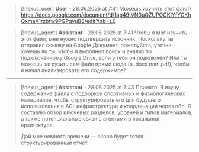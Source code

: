 >[!nexus_user] **User** - 28.06.2025 at 7:41
> Можешь изучить этот файл? https://docs.google.com/document/d/1ap49tVN0uQZUPOGKIYfYGKhQxmaX1rzbfw9PGPqvuB8/edit?tab=t.0
<!-- UID: 6ef082e0-7347-42fc-b764-9c065eecd37f -->




>[!nexus_agent] **Assistant** - 28.06.2025 at 7:41
> Чтобы я мог изучить этот файл, мне нужно подтвердить источник. Поскольку ты отправил ссылку на Google Документ, пожалуйста, уточни: хочешь ли ты, чтобы я выполнил поиск и анализ по подключённому Google Drive, если у тебя он подключён? Или ты можешь загрузить сам файл прямо сюда (в .docx или .pdf), чтобы я начал анализировать его содержимое?
<!-- UID: 1d693455-ddd5-476d-929b-a0ae7abac632 -->

---

>[!nexus_agent] **Assistant** - 28.06.2025 at 7:43
> Принято. Я изучу содержание файла с подборкой спортивных и физиологических материалов, чтобы структурировать его для будущего использования в AGI-инфраструктуре и координации через n8n. Я составлю обзор ключевых разделов, уровней и типов материалов, а также потенциальные связи с агентами в локальной архитектуре.
> 
> Дай мне немного времени — скоро будет готов структурированный отчёт.
<!-- UID: 79b30eca-7ca2-4d0f-bc03-3782657f8edf -->